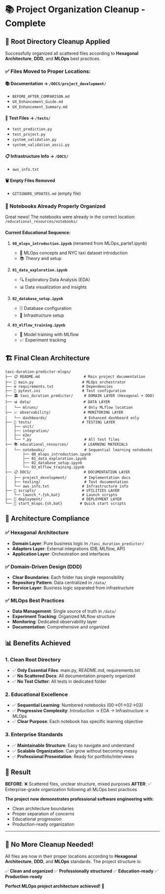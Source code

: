 # 📚 Project Organization Cleanup - Complete

## 🎯 **Root Directory Cleanup Applied**

Successfully organized all scattered files according to **Hexagonal Architecture**, **DDD**, and **MLOps** best practices.

### ✅ **Files Moved to Proper Locations:**

#### **📚 Documentation → `/DOCS/project_development/`**
- `BEFORE_AFTER_COMPARISON.md`
- `UX_Enhancement_Guide.md`
- `UX_Enhancement_Summary.md`

#### **🧪 Test Files → `/tests/`**
- `test_prediction.py`
- `test_project.py`
- `system_validation.py`
- `system_validation_ascii.py`

#### **📋 Infrastructure Info → `/DOCS/`**
- `aws_info.txt`

#### **🗑️ Empty Files Removed**
- `GITIGNORE_UPDATES.md` (empty file)

### 📓 **Notebooks Already Properly Organized**

Great news! The notebooks were already in the correct location: `/educational_resources/notebooks/`

#### **Current Educational Sequence:**
1. **`00_mlops_introduction.ipynb`** (renamed from MLOps_parte1.ipynb)
   - 🎯 MLOps concepts and NYC taxi dataset introduction
   - 📚 Theory and setup

2. **`01_data_exploration.ipynb`**
   - 🔍 Exploratory Data Analysis (EDA)
   - 📊 Data visualization and insights

3. **`02_database_setup.ipynb`**
   - 🗄️ Database configuration
   - 🔧 Infrastructure setup

4. **`03_mlflow_training.ipynb`**
   - 🤖 Model training with MLflow
   - 📈 Experiment tracking

## 🏗️ **Final Clean Architecture**

```
taxi-duration-predictor-mlops/
├── 📋 README.md                    # Main project documentation
├── 🚀 main.py                      # MLOps orchestrator
├── ⚙️ requirements.txt             # Dependencies
├── 🔧 pytest.ini                   # Test configuration
├── 🏛️ taxi_duration_predictor/     # DOMAIN LAYER (Hexagonal + DDD)
├── 📊 data/                        # DATA LAYER
│   └── mlruns/                     # Only MLflow location
├── 📈 observability/               # MONITORING LAYER
│   └── dashboards/                 # Enhanced dashboard only
├── 🧪 tests/                       # TESTING LAYER
│   ├── unit/
│   ├── integration/
│   ├── e2e/
│   └── *.py                        # All test files
├── 📚 educational_resources/       # LEARNING MATERIALS
│   └── notebooks/                  # Sequential learning notebooks
│       ├── 00_mlops_introduction.ipynb
│       ├── 01_data_exploration.ipynb
│       ├── 02_database_setup.ipynb
│       └── 03_mlflow_training.ipynb
├── 📋 DOCS/                        # DOCUMENTATION LAYER
│   ├── project_development/        # Implementation docs
│   ├── testing/                    # Test documentation
│   └── aws_info.txt               # Infrastructure info
├── 🔧 scripts/                     # UTILITIES LAYER
│   └── launch_*.{sh,bat}          # Launch scripts
├── 🐳 deployment/                  # DEPLOYMENT LAYER
└── 🚀 start_mlops.{sh,bat}        # Quick start scripts
```

## 🎯 **Architecture Compliance**

### **✅ Hexagonal Architecture**
- **Domain Layer**: Pure business logic in `/taxi_duration_predictor/`
- **Adapters Layer**: External integrations (DB, MLflow, API)
- **Application Layer**: Orchestration and interfaces

### **✅ Domain-Driven Design (DDD)**
- **Clear Boundaries**: Each folder has single responsibility
- **Repository Pattern**: Data centralized in `/data/`
- **Service Layer**: Business logic separated from infrastructure

### **✅ MLOps Best Practices**
- **Data Management**: Single source of truth in `/data/`
- **Experiment Tracking**: Organized MLflow structure
- **Monitoring**: Dedicated observability layer
- **Documentation**: Comprehensive and organized

## 📊 **Benefits Achieved**

### **1. Clean Root Directory**
- ✅ **Only Essential Files**: main.py, README.md, requirements.txt
- ✅ **No Scattered Docs**: All documentation properly organized
- ✅ **No Test Clutter**: All tests in dedicated folder

### **2. Educational Excellence**
- ✅ **Sequential Learning**: Numbered notebooks (00→01→02→03)
- ✅ **Progressive Complexity**: Introduction → EDA → Infrastructure → MLOps
- ✅ **Clear Purpose**: Each notebook has specific learning objective

### **3. Enterprise Standards**
- ✅ **Maintainable Structure**: Easy to navigate and understand
- ✅ **Scalable Organization**: Can grow without becoming messy
- ✅ **Professional Presentation**: Ready for portfolio/interviews

## 🎉 **Result**

**BEFORE**: ❌ Scattered files, unclear structure, mixed purposes
**AFTER**: ✅ Enterprise-grade organization following all MLOps best practices

**The project now demonstrates professional software engineering with:**
- Clean architecture boundaries
- Proper separation of concerns
- Educational progression
- Production-ready organization

---

## 🚀 **No More Cleanup Needed!**

All files are now in their proper locations according to **Hexagonal Architecture**, **DDD**, and **MLOps** standards. The project structure is:

✅ **Clean and organized**
✅ **Professionally structured**
✅ **Education-ready**
✅ **Production-ready**

**Perfect MLOps project architecture achieved!** 🎯
